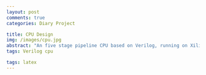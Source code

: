 ```yaml
---
layout: post
comments: true
categories: Diary Project

title: CPU Design
img: /images/cpu.jpg
abstract: "An five stage pipeline CPU based on Verilog, running on Xilinx board."
tags: Verilog cpu

tags: latex
---
```



